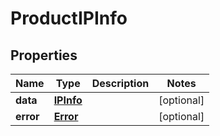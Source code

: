 

# ProductIPInfo


## Properties

| Name | Type | Description | Notes |
|------------ | ------------- | ------------- | -------------|
|**data** | [**IPInfo**](IPInfo.md) |  |  [optional] |
|**error** | [**Error**](Error.md) |  |  [optional] |



